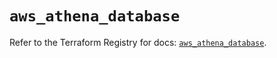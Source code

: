 # `aws_athena_database`

Refer to the Terraform Registry for docs: [`aws_athena_database`](https://registry.terraform.io/providers/hashicorp/aws/5.50.0/docs/resources/athena_database).

